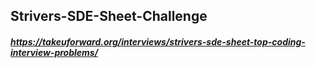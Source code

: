 ## Strivers-SDE-Sheet-Challenge
##### https://takeuforward.org/interviews/strivers-sde-sheet-top-coding-interview-problems/
